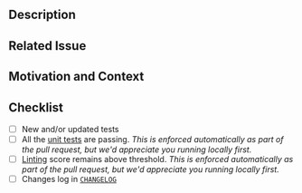 <!--
Thanks for wanting to contribute to this repository.

In order for the changes to be integrated into the repo with as little friction
as possible please follow the guidance here. This includes completing all
sections as fully as possible.
Prior to creating a Pull Request, please ensure there is an open issue for the
changes you wish to make. This will provide visibility to others early in the
process. Potentially other people will wish to help out. It also allows us to
validate the change is inline with our vision for the product.

Provide a general summary of your changes in the Title
-->

## Description
<!--- Describe your changes in detail -->

## Related Issue
<!--- This project only accepts pull requests related to open issues -->
<!--- If suggesting a new feature or change, please discuss it in an issue first with the appropriate label -->
<!--- If fixing a bug, there should be an issue describing it with steps to reproduce -->
<!--- Please link to the issue here: -->

## Motivation and Context
<!--- Why is this change required? What problem does it solve? -->

## Checklist
<!-- Ensure each of the points below have been considered and completed where applicable -->
- [ ] New and/or updated tests
- [ ] All the [unit tests](../docs/contributing/unittesting.md) are passing. 
_This is enforced automatically as part of the pull request, but we'd appreciate you running locally first._
- [ ] [Linting](../docs/contributing/linting.md) score remains above threshold.
_This is enforced automatically as part of the pull request, but we'd appreciate you running locally first._
- [ ] Changes log in [`CHANGELOG`](../CHANGELOG.md)